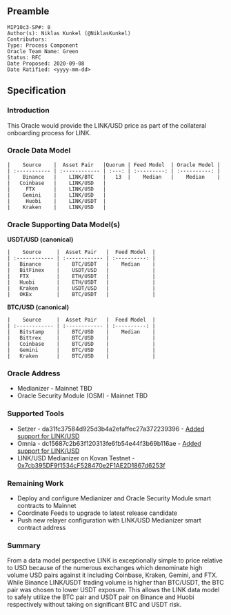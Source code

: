 ## Preamble
```
MIP10c3-SP#: 8
Author(s): Niklas Kunkel (@NiklasKunkel)
Contributors:
Type: Process Component
Oracle Team Name: Green
Status: RFC
Date Proposed: 2020-09-08
Date Ratified: <yyyy-mm-dd>
```

## Specification

### Introduction

This Oracle would provide the LINK/USD price as part of the collateral onboarding process for LINK.

### Oracle Data Model 

    |    Source    |  Asset Pair   |Quorum | Feed Model  | Oracle Model |
    | :----------- | :------------ | :---: | :---------: | :----------: |
    |    Binance   |    LINK/BTC   |   13  |    Median   |    Median    |
    |   Coinbase   |    LINK/USD   | 
    |     FTX      |    LINK/USD   |
    |    Gemini    |    LINK/USD   |
    |     Huobi    |    LINK/USDT  |
    |    Kraken    |    LINK/USD   |


### Oracle Supporting Data Model(s)

**USDT/USD (canonical)**

    |    Source     |  Asset Pair   |  Feed Model  |
    | :------------ | :------------ | :----------: | 
    |   Binance     |    BTC/USDT   |    Median    |
    |   BitFinex    |    USDT/USD   |              |
    |   FTX         |    ETH/USDT   |              |
    |   Huobi       |    ETH/USDT   |              |
    |   Kraken      |    USDT/USD   |              |
    |   OKEx        |    BTC/USDT   |              |

 **BTC/USD (canonical)**

    |    Source     |  Asset Pair   |  Feed Model  |
    | :------------ | :------------ | :----------: | 
    |   Bitstamp    |    BTC/USD    |    Median    |
    |   Bittrex     |    BTC/USD    |              |
    |   Coinbase    |    BTC/USD    |              |
    |   Gemini      |    BTC/USD    |              |
    |   Kraken      |    BTC/USD    |              |

### Oracle Address
- Medianizer - Mainnet TBD
- Oracle Security Module (OSM) - Mainnet TBD
    
### Supported Tools
- Setzer - da31fc37584d925d3b4a2efaffec27a372239396 - [Added support for LINK/USD](https://github.com/makerdao/setzer-mcd/commit/da31fc37584d925d3b4a2efaffec27a372239396)
- Omnia - dc15687c2b63f120313fe6fb54e44f3b69b116ae - [Added support for LINK/USD](https://github.com/makerdao/oracles-v2/commit/dc15687c2b63f120313fe6fb54e44f3b69b116ae)
- LINK/USD Medianizer on Kovan Testnet - [0x7cb395DF9f1534cF528470e2F1AE2D1867d6253f](https://kovan.etherscan.io/address/0x7cb395df9f1534cf528470e2f1ae2d1867d6253f)

### Remaining Work

- Deploy and configure Medianizer and Oracle Security Module smart contracts to Mainnet
- Coordinate Feeds to upgrade to latest release candidate
- Push new relayer configuration with LINK/USD Medianizer smart contract address

### Summary

From a data model perspective LINK is exceptionally simple to price relative to USD because of the numerous exchanges which denominate high volume USD pairs against it including Coinbase, Kraken, Gemini, and FTX. While Binance LINK/USDT trading volume is higher than BTC/USDT, the BTC pair was chosen to lower USDT exposure. This allows the LINK data model to safely utilize the BTC pair and USDT pair on Binance and Huobi respectively without taking on significant BTC and USDT risk.